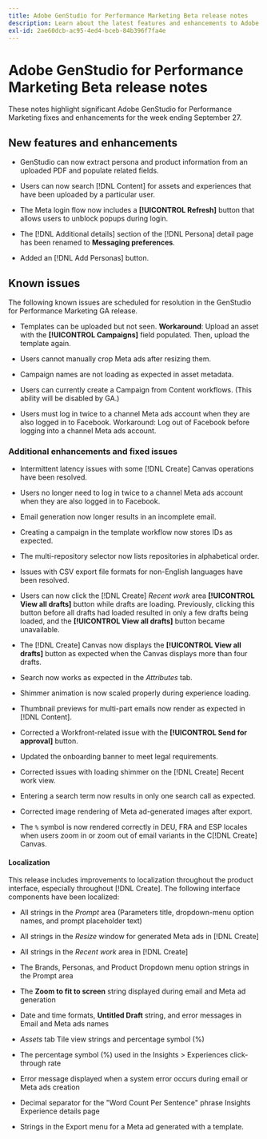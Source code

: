 ```yaml
---
title: Adobe GenStudio for Performance Marketing Beta release notes
description: Learn about the latest features and enhancements to Adobe GenStudio for Performance Marketing.
exl-id: 2ae60dcb-ac95-4ed4-bceb-84b396f7fa4e
---
```

# Adobe GenStudio for Performance Marketing Beta release notes

These notes highlight significant Adobe GenStudio for Performance Marketing fixes and enhancements for the week ending September 27.

## New features and enhancements

* GenStudio can now extract persona and product information from an uploaded PDF and populate related fields. <!-- GS-3806 -->

* Users can now search [!DNL Content] for assets and experiences that have been uploaded by a particular user. <!-- GS-1808 --> 

* The Meta login flow now includes a **[!UICONTROL Refresh]**  button that allows users to unblock popups during login.  

* The [!DNL Additional details] section of the [!DNL Persona] detail page has been renamed to **Messaging preferences**. <!-- GS-5133 5134 -->

* Added an [!DNL Add Personas] button. <!-- GS-5132 --> 

## Known issues

The following known issues are scheduled for resolution in the GenStudio for Performance Marketing GA release.

* Templates can be uploaded but not seen. **Workaround**: Upload an asset with the **[!UICONTROL Campaigns]** field populated. Then, upload the template again. <!-- GS-4815 5650--> 

* Users cannot manually crop Meta ads after resizing them. <!-- GS-5871 --> 

* Campaign names are not loading as expected in asset metadata. <!-- GS-5849 --> 

* Users can currently create a Campaign from Content workflows. (This ability will be disabled by GA.)  <!-- GS-5650 --> 

* Users must log in twice to a channel Meta ads account when they are also logged in to Facebook. Workaround: Log out of Facebook before logging into a channel Meta ads account. <!-- GS-3009 --> 

### Additional enhancements and fixed issues

* Intermittent latency issues with some [!DNL Create] Canvas operations have been resolved. <!-- GS-5203 -->

* Users no longer need to log in twice to a channel Meta ads account when they are also logged in to Facebook. <!-- GS-4806 -->

* Email generation now longer results in an incomplete email. <!-- GS-5209 -->

* Creating a campaign in the template workflow now stores IDs as expected.  <!-- GS-4923 -->

* The multi-repository selector now lists repositories in alphabetical order. <!-- GS-5553 -->

* Issues with CSV export file formats for non-English languages have been resolved. <!-- GS-5141 -->

* Users can now click the [!DNL Create] _Recent work_ area **[!UICONTROL View all drafts]** button  while drafts are loading. Previously, clicking this button before all drafts had loaded resulted in only a few drafts being loaded, and the **[!UICONTROL View all drafts]** button became unavailable. <!-- GS-3938 -->

* The [!DNL Create] Canvas now displays the **[!UICONTROL View all drafts]** button as expected when the Canvas displays more than four drafts. <!-- GS-5588 -->

* Search now works as expected in the _Attributes_ tab. <!-- GS-5658 -->

* Shimmer animation is now scaled properly during experience loading. <!-- GS-5574 -->

* Thumbnail previews for multi-part emails now render as expected in [!DNL Content]. <!-- GS-5258 -->

* Corrected a Workfront-related issue with the **[!UICONTROL Send for approval]** button. <!-- GS-5847 -->

* Updated the onboarding banner to meet legal requirements. <!-- GS-4934 -->

* Corrected issues with loading shimmer on the [!DNL Create] Recent work view. <!-- GS-5589 -->

* Entering a search term now results in only one search call as expected.  <!-- GS-2999 -->

* Corrected image rendering of Meta ad-generated images after export. <!-- GS-5749 -->

* The `%` symbol is now rendered correctly in DEU, FRA and ESP locales when users zoom in or zoom out of email variants in the C[!DNL Create] Canvas. <!-- GS-5007 -->


#### Localization

This release includes improvements to localization throughout the product interface, especially throughout [!DNL Create]. The following interface components have been localized: <!-- GS-5295 -->

* All strings in the _Prompt_ area (Parameters title, dropdown-menu option names, and prompt placeholder text) <!-- GS-5027 -->

* All strings in the _Resize_ window for generated Meta ads in [!DNL Create] <!-- GS-5035 -->

* All strings in the _Recent work_ area in [!DNL Create] <!-- GS-5037 -->

* The Brands, Personas, and Product Dropdown menu option strings in the Prompt area <!-- GS-5293 -->

* The **Zoom to fit to screen** string displayed during email and Meta ad generation <!-- GS-5063 -->

* Date and time formats, **Untitled Draft** string, and error messages in Email and Meta ads names <!-- GS-5023 5022 5048-->

* _Assets_ tab Tile view strings and percentage symbol (%)  <!-- GS-4983 4984-->

* The percentage symbol (%) used in the Insights > Experiences click-through rate <!-- GS-4279 -->

* Error message displayed when a system error occurs during email or Meta ads creation<!-- GS-5061 -->

* Decimal separator for the "Word Count Per Sentence"  phrase Insights Experience details page <!-- GS-4986 -->

* Strings in the Export menu for a Meta ad generated with a template. <!-- GS-5031 -->


